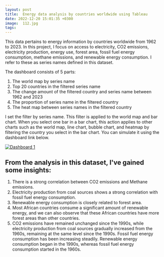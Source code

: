 ```yaml
---
layout: post
title:  Energy data analysis by countries worldwide using Tableau
date: 2022-12-20 15:01:35 +0300
image:  112.jpg
tags:   
---
```

This data pertains to energy information by countries worldwide from 1962 to 2023. In this project, I focus on access to electricity, CO2 emissions, electricity production, energy use, forest area, fossil fuel energy consumption, methane emissions, and renewable energy consumption. I refer to these as series names defined in this dataset.

The dashboard consists of 5 parts:
1. The world map by series name
2. Top 20 countries in the filtered series name
3. The change amount of the filtered country and series name between 1962 and 2023
4. The proportion of series name in the filtered country
5. The heat map between series names in the filtered country

I set the filter by series name. This filter is applied to the world map and bar chart. When you select one bar in a bar chart, this action applies to other charts such as the world map, line chart, bubble chart, and heatmap by filtering the country you select in the bar chart. You can simulate it using the dashboard link below.

<!--![]({{ site.baseurl }}/images/113.png)-->

<div class='tableauPlaceholder' id='viz1719477763859' style='position: relative'><noscript><a href='#'><img alt='Dashboard 1 ' src='https:&#47;&#47;public.tableau.com&#47;static&#47;images&#47;En&#47;Energydataanalysisbycountriesworldwide&#47;Dashboard1&#47;1_rss.png' style='border: none' /></a></noscript><object class='tableauViz'  style='display:none;'><param name='host_url' value='https%3A%2F%2Fpublic.tableau.com%2F' /> <param name='embed_code_version' value='3' /> <param name='site_root' value='' /><param name='name' value='Energydataanalysisbycountriesworldwide&#47;Dashboard1' /><param name='tabs' value='no' /><param name='toolbar' value='yes' /><param name='static_image' value='https:&#47;&#47;public.tableau.com&#47;static&#47;images&#47;En&#47;Energydataanalysisbycountriesworldwide&#47;Dashboard1&#47;1.png' /> <param name='animate_transition' value='yes' /><param name='display_static_image' value='yes' /><param name='display_spinner' value='yes' /><param name='display_overlay' value='yes' /><param name='display_count' value='yes' /><param name='language' value='en-GB' /></object></div>                
<!--<script type='text/javascript'>                    
  var divElement = document.getElementById('viz1719477763859');                    
  var vizElement = divElement.getElementsByTagName('object')[0];                    
  if ( divElement.offsetWidth > 800 ) { vizElement.style.width='1000px';vizElement.style.height='827px';} 
  else if ( divElement.offsetWidth > 500 ) { vizElement.style.width='1000px';vizElement.style.height='827px';}      else { vizElement.style.width='100%';vizElement.style.height='1577px';}                     
  var scriptElement = document.createElement('script');                    
  scriptElement.src = 'https://public.tableau.com/javascripts/api/viz_v1.js';                            
  vizElement.parentNode.insertBefore(scriptElement, vizElement);                
</script>-->


## From the analysis in this dataset, I've gained some insights:
1. There is a strong correlation between CO2 emissions and Methane emissions.
2. Electricity production from coal sources shows a strong correlation with fossil fuel energy consumption.
3. Renewable energy consumption is closely related to forest area.
4. Most African countries consume a significant amount of renewable energy, and we can also observe that these African countries have more forest areas than other countries.
5. CO2 emissions have remained unchanged since the 1990s, while electricity production from coal sources gradually increased from the 1960s, remaining at the same level since the 1990s. Fossil fuel energy consumption has been increasing steadily. Renewable energy consumption began in the 1990s, whereas fossil fuel energy consumption started in the 1960s.





